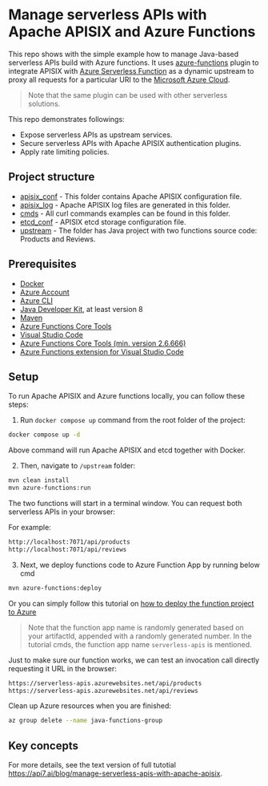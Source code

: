 # Manage serverless APIs with Apache APISIX and Azure Functions

This repo shows with the simple example how to manage Java-based serverless APIs build with Azure functions. It uses [azure-functions](https://apisix.apache.org/docs/apisix/plugins/azure-functions/) plugin to integrate APISIX with [Azure Serverless Function](https://azure.microsoft.com/en-in/products/functions/) as a dynamic upstream to proxy all requests for a particular URI to the [Microsoft Azure Cloud](https://azure.microsoft.com/en-us).

> Note that the same plugin can be used with other serverless solutions. 

This repo demonstrates followings:

- Expose serverless APIs as upstream services.
- Secure serverless APIs with Apache APISIX authentication plugins.
- Apply rate limiting policies.

## Project structure

- [apisix_conf](https://github.com/Boburmirzo/apisix-manage-serverless-apis/tree/main/apisix_conf) - This folder contains Apache APISIX configuration file. 
- [apisix_log](https://github.com/Boburmirzo/apisix-manage-serverless-apis/tree/main/apisix_log) - Apache APISIX log files are generated in this folder. 
- [cmds](https://github.com/Boburmirzo/apisix-manage-serverless-apis/tree/main/cmds) - All curl commands examples can be found in this folder.
- [etcd_conf](https://github.com/Boburmirzo/apisix-manage-serverless-apis/tree/main/etcd_conf) - APISIX etcd storage configuration file. 
- [upstream](https://github.com/Boburmirzo/apisix-manage-serverless-apis/tree/main/upstream) - The folder has Java project with two functions source code: Products and Reviews.

## Prerequisites

* [Docker](https://www.docker.com/products/docker-desktop/)
* [Azure Account](https://azure.microsoft.com/en-us/free/)
* [Azure CLI](https://docs.microsoft.com/cli/azure/install-azure-cli)
* [Java Developer Kit](https://aka.ms/azure-jdks), at least version 8
* [Maven](https://maven.apache.org)
* [Azure Functions Core Tools](https://www.npmjs.com/package/azure-functions-core-tools)
* [Visual Studio Code](https://code.visualstudio.com/download)
* [Azure Functions Core Tools (min. version 2.6.666)]()
* [Azure Functions extension for Visual Studio Code](https://marketplace.visualstudio.com/items?itemName=ms-azuretools.vscode-azurefunctions)

## Setup

To run Apache APISIX and Azure functions locally, you can follow these steps:

1.  Run `docker compose up` command from the root folder of the project:

```bash
docker compose up -d
```

Above command will run Apache APISIX and etcd together with Docker. 

2. Then, navigate to `/upstream` folder:

``` bash
mvn clean install
mvn azure-functions:run
```

The two functions will start in a terminal window. You can request both serverless APIs in your browser:

For example:

``` bash
http://localhost:7071/api/products
http://localhost:7071/api/reviews
```

3. Next, we deploy functions code to Azure Function App by running below cmd

``` bash
mvn azure-functions:deploy
```

Or you can simply follow this tutorial on [how to deploy the function project to Azure](https://learn.microsoft.com/en-us/azure/azure-functions/create-first-function-cli-java?tabs=bash%2Cazure-cli%2Cbrowser#deploy-the-function-project-to-azure)

> Note that the function app name is randomly generated based on your artifactId, appended with a randomly generated number. In the tutorial cmds, the function app name `serverless-apis` is mentioned.

Just to make sure our function works, we can test an invocation call directly requesting it URL in the browser:

``` bash
https://serverless-apis.azurewebsites.net/api/products
https://serverless-apis.azurewebsites.net/api/reviews
```

Clean up Azure resources when you are finished:

``` bash
az group delete --name java-functions-group
```

## Key concepts

For more details, see the text version of full tutotial https://api7.ai/blog/manage-serverless-apis-with-apache-apisix. 
